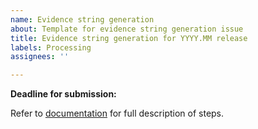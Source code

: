 ```yaml
---
name: Evidence string generation
about: Template for evidence string generation issue
title: Evidence string generation for YYYY.MM release
labels: Processing
assignees: ''

---
```


**Deadline for submission:**

Refer to [documentation](https://github.com/EBIvariation/eva-opentargets/blob/master/docs/generate-evidence-strings.md) for full description of steps.
